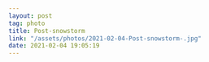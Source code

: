 ```yaml
---
layout: post
tag: photo
title: Post-snowstorm 
link: "/assets/photos/2021-02-04-Post-snowstorm-.jpg"
date: 2021-02-04 19:05:19
---
```

